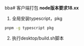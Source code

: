 bba# 客户端打包
**node版本要求18.xx**
1. 全局安装typescript，pkg
```bash
pnpm -g typescript pkg
```
2. 执行desktop/build.sh脚本